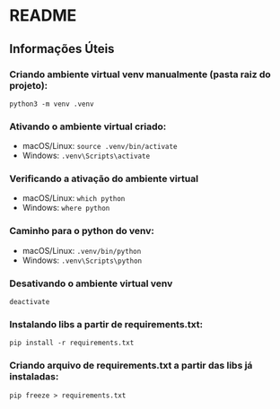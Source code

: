 
# README

## Informações Úteis

### Criando ambiente virtual venv manualmente (pasta raiz do projeto):
`python3 -m venv .venv`

### Ativando o ambiente virtual criado:
- macOS/Linux:
  `source .venv/bin/activate`
- Windows:
  `.venv\Scripts\activate`

### Verificando a ativação do ambiente virtual
- macOS/Linux:
  `which python`
- Windows:
  `where python`

### Caminho para o python do venv:
- macOS/Linux:
  `.venv/bin/python`
- Windows:
  `.venv\Scripts\python`

### Desativando o ambiente virtual venv
`deactivate`

### Instalando libs a partir de requirements.txt:
`pip install -r requirements.txt`

### Criando arquivo de requirements.txt a partir das libs já instaladas:
`pip freeze > requirements.txt`